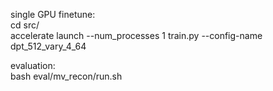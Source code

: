 single GPU finetune:  
cd src/  
accelerate launch --num_processes 1 train.py  --config-name dpt_512_vary_4_64

evaluation:  
bash eval/mv_recon/run.sh
